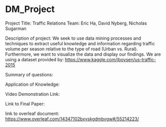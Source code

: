 # DM_Project
Project Title: Traffic Relations
Team: Eric Ha, David Nyberg, Nicholas Sugarman

Description of project: We seek to use data mining processes and techniques to extract useful knowledge and information regarding traffic volume per season relative to the type of road (Urban vs. Rural). Furthermore, we want to visualize the data and display our findings. We are using a dataset provided by: https://www.kaggle.com/jboysen/us-traffic-2015 

Summary of questions:

Application of Knowledge:

Video Demonstration Link:

Link to Final Paper:


link to overleaf document: https://www.overleaf.com/14347102bxyskgdmbvgw#/55214223/
